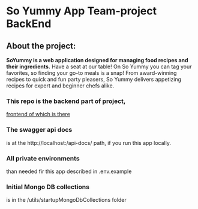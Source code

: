 # So Yummy App Team-project BackEnd

## About the project:

**SoYummy is a web application designed for managing food recipes and their ingredients.**
Have a seat at our table! On So Yummy you can tag your favorites, so finding your go-to meals is a snap! From award-winning recipes to quick and fun party pleasers, So Yummy delivers appetizing recipes for expert and beginner chefs alike.

### This repo is the backend part of project,
[frontend of which is there](https://github.com/jrudenko/project-team-4-react-node.js)

### The swagger api docs 
is at the http://localhost:<YOU SERVER RUNNING PORT>/api-docs/ path, if you run this app locally.

### All private environments
than needed fir this app described in .env.example

### Initial Mongo DB collections
is in the /utils/startupMongoDbСollections folder
